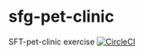 # sfg-pet-clinic
SFT-pet-clinic
exercise
[![CircleCI](https://circleci.com/gh/CharlesCZ/sfg-pet-clinic/tree/master.svg?style=svg)](https://circleci.com/gh/CharlesCZ/sfg-pet-clinic/tree/master)